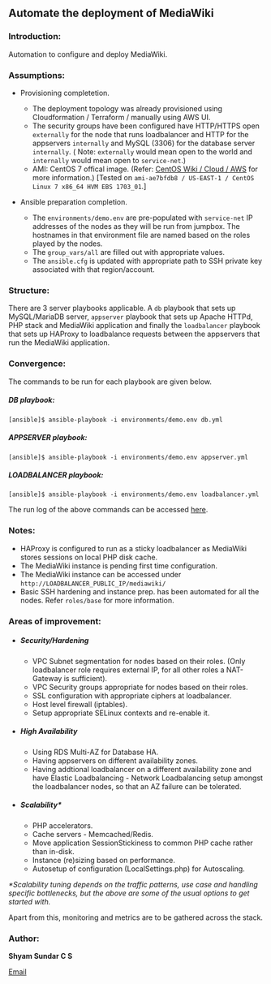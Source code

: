 ## Automate the deployment of MediaWiki

### Introduction:

Automation to configure and deploy MediaWiki.

### Assumptions:

* Provisioning completetion.
  * The deployment topology was already provisioned using Cloudformation / Terraform / manually using AWS UI.
  * The security groups have been configured have HTTP/HTTPS open `externally` for the node that runs loadbalancer and HTTP for the appservers `internally` and MySQL (3306) for the database server `internally`. ( Note: `externally` would mean open to the world and `internally` would mean open to `service-net`.)
  * AMI: CentOS 7 offical image. (Refer: [CentOS Wiki / Cloud / AWS](https://wiki.centos.org/Cloud/AWS) for more information.) [Tested on `ami-ae7bfdb8 / US-EAST-1 / CentOS Linux 7 x86_64 HVM EBS 1703_01`.]

* Ansible preparation completion.
  * The `environments/demo.env` are pre-populated with `service-net` IP addresses of the nodes as they will be run from jumpbox. The hostnames in that environment file are named based on the roles played by the nodes.
  * The `group_vars/all` are filled out with appropriate values.
  * The `ansible.cfg` is updated with appropriate path to SSH private key associated with that region/account.

### Structure:

There are 3 server playbooks applicable. A `db` playbook that sets up MySQL/MariaDB server, `appserver` playbook that sets up Apache HTTPd, PHP stack and MediaWiki application and finally the `loadbalancer` playbook that sets up HAProxy to loadbalance requests between the appservers that run the MediaWiki application. 

### Convergence:

The commands to be run for each playbook are given below. 

##### DB playbook:

````
[ansible]$ ansible-playbook -i environments/demo.env db.yml
````

##### APPSERVER playbook:

````
[ansible]$ ansible-playbook -i environments/demo.env appserver.yml
````

##### LOADBALANCER playbook:

````
[ansible]$ ansible-playbook -i environments/demo.env loadbalancer.yml
````

The run log of the above commands can be accessed [here](ansible-run-log.md).

### Notes:

* HAProxy is configured to run as a sticky loadbalancer as MediaWiki stores sessions on local PHP disk cache.
* The MediaWiki instance is pending first time configuration.
* The MediaWiki instance can be accessed under `http://LOADBALANCER_PUBLIC_IP/mediawiki/`
* Basic SSH hardening and instance prep. has been automated for all the nodes. Refer `roles/base` for more information.

### Areas of improvement:

* ##### Security/Hardening
  * VPC Subnet segmentation for nodes based on their roles. (Only loadbalancer role requires external IP, for all other roles a NAT-Gateway is sufficient).
  * VPC Security groups appropriate for nodes based on their roles.
  * SSL configuration with appropriate ciphers at loadbalancer.
  * Host level firewall (iptables).
  * Setup appropriate SELinux contexts and re-enable it.

* ##### High Availability
  * Using RDS Multi-AZ for Database HA.
  * Having appservers on different availability zones.
  * Having addtional loadbalancer on a different availability zone and have Elastic Loadbalancing - Network Loadbalancing setup amongst the loadbalancer nodes, so that an AZ failure can be tolerated.

* ##### Scalability*
  * PHP accelerators.
  * Cache servers - Memcached/Redis.
  * Move application SessionStickiness to common PHP cache rather than in-disk.
  * Instance (re)sizing based on performance.
  * Autosetup of configuration (LocalSettings.php) for Autoscaling.

_*Scalability tuning depends on the traffic patterns, use case and handling specific bottlenecks, but the above are some of the usual options to get started with._

Apart from this, monitoring and metrics are to be gathered across the stack. 

### Author:

**Shyam Sundar C S**

[Email](mailto:csshyamsundar@gmail.com)
